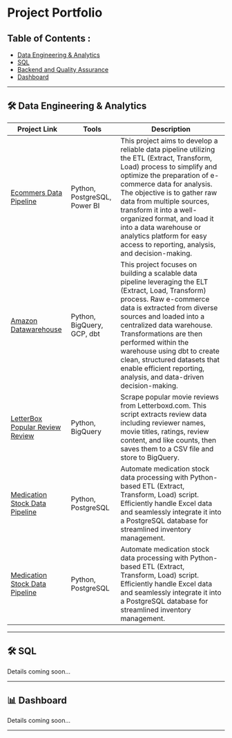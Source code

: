 # Project Portfolio

## Table of Contents :
- [Data Engineering & Analytics](#data-engineering)
- [SQL](#sql)
- [Backend and Quality Assurance]()
- [Dashboard](#dashboard)
---

## 🛠️ Data Engineering & Analytics

| Project Link                                      | Tools                                                      | Description                                                                                                                                                                                                                                                                               |
|--------------------------------------------------|------------------------------------------------------------|---------------------------------------------------------------------------------------------------------------------------------------------------------------------------------------------------------------------------------------------------------------|
| [Ecommers Data Pipeline](https://github.com/fajri-yanti/ETL_e-commers) |  Python, PostgreSQL, Power BI | This project aims to develop a reliable data pipeline utilizing the ETL (Extract, Transform, Load) process to simplify and optimize the preparation of e-commerce data for analysis. The objective is to gather raw data from multiple sources, transform it into a well-organized format, and load it into a data warehouse or analytics platform for easy access to reporting, analysis, and decision-making. |
| [Amazon Datawarehouse](https://github.com/fajri-yanti/dwh-amazon) |  Python, BigQuery, GCP, dbt | This project focuses on building a scalable data pipeline leveraging the ELT (Extract, Load, Transform) process. Raw e-commerce data is extracted from diverse sources and loaded into a centralized data warehouse. Transformations are then performed within the warehouse using dbt to create clean, structured datasets that enable efficient reporting, analysis, and data-driven decision-making. |
| [LetterBox Popular Review Review](https://github.com/fajri-yanti/LetterBox-Popular-Review) |  Python, BigQuery |  Scrape popular movie reviews from Letterboxd.com. This script extracts review data including reviewer names, movie titles, ratings, review content, and like counts, then saves them to a CSV file and store to BigQuery.|
| [Medication Stock Data Pipeline](https://github.com/fajri-yanti/etl-script-stok-obat)| Python, PostgreSQL |Automate medication stock data processing with Python-based ETL (Extract, Transform, Load) script. Efficiently handle Excel data and seamlessly integrate it into a PostgreSQL database for streamlined inventory management.|
| [Medication Stock Data Pipeline](https://github.com/fajri-yanti/etl-script-stok-obat)| Python, PostgreSQL |Automate medication stock data processing with Python-based ETL (Extract, Transform, Load) script. Efficiently handle Excel data and seamlessly integrate it into a PostgreSQL database for streamlined inventory management.|
---

## 🛠️ SQL
Details coming soon...

---

## 📊 Dashboard
Details coming soon...

---

